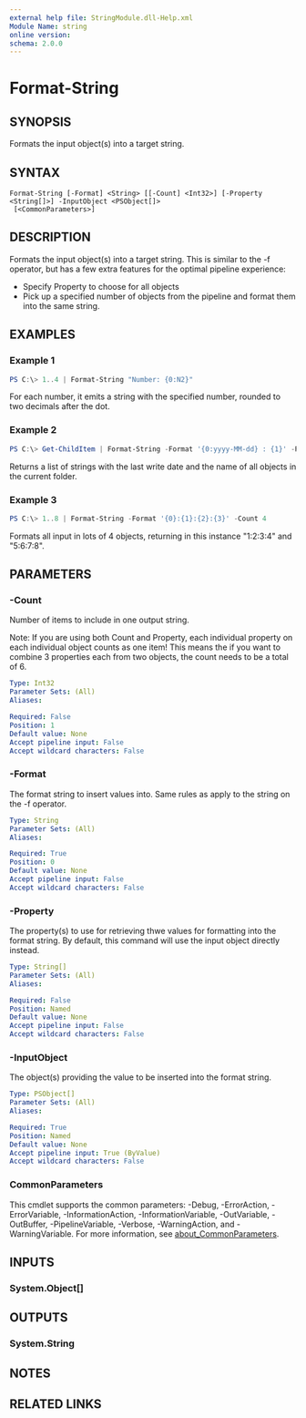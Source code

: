 ```yaml
---
external help file: StringModule.dll-Help.xml
Module Name: string
online version:
schema: 2.0.0
---
```


# Format-String

## SYNOPSIS
Formats the input object(s) into a target string.

## SYNTAX

```
Format-String [-Format] <String> [[-Count] <Int32>] [-Property <String[]>] -InputObject <PSObject[]>
 [<CommonParameters>]
```

## DESCRIPTION
Formats the input object(s) into a target string.
This is similar to the -f operator, but has a few extra features for the optimal pipeline experience:

* Specify Property to choose for all objects
* Pick up a specified number of objects from the pipeline and format them into the same string.

## EXAMPLES

### Example 1
```powershell
PS C:\> 1..4 | Format-String "Number: {0:N2}"
```

For each number, it emits a string with the specified number, rounded to two decimals after the dot.

### Example 2
```powershell
PS C:\> Get-ChildItem | Format-String -Format '{0:yyyy-MM-dd} : {1}' -Property LastWriteTime, Name
```

Returns a list of strings with the last write date and the name of all objects in the current folder.

### Example 3
```powershell
PS C:\> 1..8 | Format-String -Format '{0}:{1}:{2}:{3}' -Count 4
```

Formats all input in lots of 4 objects, returning in this instance "1:2:3:4" and "5:6:7:8".

## PARAMETERS

### -Count
Number of items to include in one output string.

Note:
If you are using both Count and Property, each individual property on each individual object counts as one item!
This means the if you want to combine 3 properties each from two objects, the count needs to be a total of 6.

```yaml
Type: Int32
Parameter Sets: (All)
Aliases:

Required: False
Position: 1
Default value: None
Accept pipeline input: False
Accept wildcard characters: False
```

### -Format
The format string to insert values into.
Same rules as apply to the string on the -f operator.

```yaml
Type: String
Parameter Sets: (All)
Aliases:

Required: True
Position: 0
Default value: None
Accept pipeline input: False
Accept wildcard characters: False
```

### -Property
The property(s) to use for retrieving thwe values for formatting into the format string.
By default, this command will use the input object directly instead.

```yaml
Type: String[]
Parameter Sets: (All)
Aliases:

Required: False
Position: Named
Default value: None
Accept pipeline input: False
Accept wildcard characters: False
```

### -InputObject
The object(s) providing the value to be inserted into the format string.

```yaml
Type: PSObject[]
Parameter Sets: (All)
Aliases:

Required: True
Position: Named
Default value: None
Accept pipeline input: True (ByValue)
Accept wildcard characters: False
```

### CommonParameters
This cmdlet supports the common parameters: -Debug, -ErrorAction, -ErrorVariable, -InformationAction, -InformationVariable, -OutVariable, -OutBuffer, -PipelineVariable, -Verbose, -WarningAction, and -WarningVariable. For more information, see [about_CommonParameters](http://go.microsoft.com/fwlink/?LinkID=113216).

## INPUTS

### System.Object[]

## OUTPUTS

### System.String

## NOTES

## RELATED LINKS
